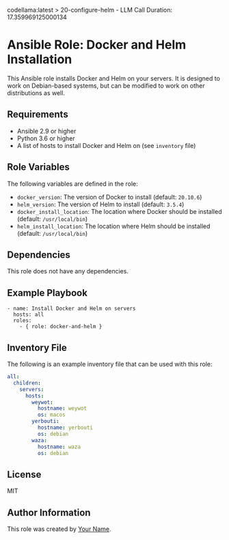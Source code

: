 codellama:latest > 20-configure-helm - LLM Call Duration: 17.359969125000134

Ansible Role: Docker and Helm Installation
=============================================

This Ansible role installs Docker and Helm on your servers. It is designed to work on Debian-based systems, but can be modified to work on other distributions as well.

Requirements
------------

* Ansible 2.9 or higher
* Python 3.6 or higher
* A list of hosts to install Docker and Helm on (see `inventory` file)

Role Variables
--------------

The following variables are defined in the role:

* `docker_version`: The version of Docker to install (default: `20.10.6`)
* `helm_version`: The version of Helm to install (default: `3.5.4`)
* `docker_install_location`: The location where Docker should be installed (default: `/usr/local/bin`)
* `helm_install_location`: The location where Helm should be installed (default: `/usr/local/bin`)

Dependencies
------------

This role does not have any dependencies.

Example Playbook
----------------

    - name: Install Docker and Helm on servers
      hosts: all
      roles:
        - { role: docker-and-helm }

Inventory File
--------------

The following is an example inventory file that can be used with this role:
```yaml
all:
  children:
    servers:
      hosts:
        weywot:
          hostname: weywot
          os: macos
        yerbouti:
          hostname: yerbouti
          os: debian
        waza:
          hostname: waza
          os: debian
```
License
-------

MIT

Author Information
------------------

This role was created by [Your Name](https://github.com/your-username).